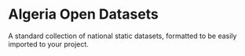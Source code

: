 # Algeria Open Datasets

A standard collection of national static datasets, formatted to be easily imported to your project.